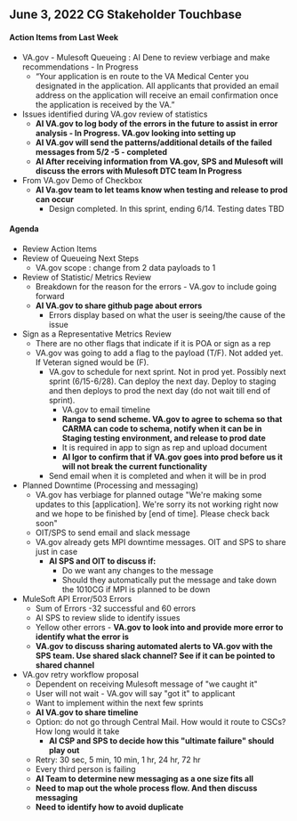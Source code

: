 ## June 3, 2022 CG Stakeholder Touchbase

#### Action Items from Last Week
- VA.gov - Mulesoft Queueing : AI Dene to review verbiage and make recommendations - In Progress
     - “Your application is en route to the VA Medical Center you designated in the application. All applicants that provided an email address on the application will receive an email confirmation once the application is received by the VA.”
- Issues identified during VA.gov review of statistics
     - **AI VA.gov to log body of the errors in the future to assist in error analysis - In Progress. VA.gov looking into setting up**
     - **AI VA.gov will send the patterns/additional details of the failed messages from 5/2 -5 - completed**
     - **AI After receiving information from VA.gov, SPS and Mulesoft will discuss the errors with Mulesoft DTC team In Progress**
- From VA.gov Demo of Checkbox
     - **AI Va.gov team to let teams know when testing and release to prod can occur**
          - Design completed. In this sprint, ending 6/14. Testing dates TBD
 

#### Agenda
- Review Action Items
- Review of Queueing Next Steps
     - VA.gov scope : change from 2 data payloads to 1
- Review of Statistic/ Metrics Review
     - Breakdown for the reason for the errors - VA.gov to include going forward
     - **AI VA.gov to share github page about errors**
          - Errors display based on what the user is seeing/the cause of the issue
- Sign as a Representative Metrics Review
     - There are no other flags that indicate if it is POA or sign as a rep
     - VA.gov was going to add a flag to the payload (T/F). Not added yet. If Veteran signed would be (F).
          - VA.gov to schedule for next sprint. Not in prod yet. Possibly next sprint (6/15-6/28). Can deploy the next day. Deploy to staging and then deploys to prod the next day (do not wait till end of sprint).
               - VA.gov to email timeline
               - **Ranga to send scheme. VA.gov to agree to schema so that CARMA can code to schema, notify when it can be in Staging testing environment, and release to prod date**
               - It is required in app to sign as rep and upload document
               - **AI Igor to confirm that if VA.gov goes into prod before us it will not break the current functionality**
          - Send email when it is completed and when it will be in prod
- Planned Downtime (Processing and messaging)
     - VA.gov has verbiage for planned outage "We're making some updates to this [application]. We're sorry its not working right now and we hope to be finished by [end of time]. Please check back soon"
     - OIT/SPS to send email and slack message
     - VA.gov already gets MPI downtime messages. OIT and SPS to share just in case
          - **AI SPS and OIT to discuss if:**
               - Do we want any changes to the message
               - Should they automatically put the message and take down the 1010CG if MPI is planned to be down
- MuleSoft API Error/503 Errors
     - Sum of Errors -32 successful and 60 errors
     - AI SPS to review slide to identify issues
     - Yellow other errors - **VA.gov to look into and provide more error to identify what the error is**
     - **VA.gov to discuss sharing automated alerts to VA.gov with the SPS team. Use shared slack channel? See if it can be pointed to shared channel**
- VA.gov retry workflow proposal
     - Dependent on receiving Mulesoft message of "we caught it"
     - User will not wait - VA.gov will say "got it" to applicant
     - Want to implement within the next few sprints
     - **AI VA.gov to share timeline**
     - Option: do not go through Central Mail. How would it route to CSCs? How long would it take
          - **AI CSP and SPS to decide how this "ultimate failure" should play out**
     - Retry: 30 sec, 5 min, 10 min, 1 hr, 24 hr, 72 hr
     - Every third person is failing
     - **AI Team to determine new messaging as a one size fits all**
     - **Need to map out the whole process flow. And then discuss messaging**
     - **Need to identify how to avoid duplicate**
